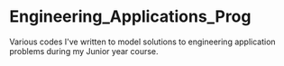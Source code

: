# Engineering_Applications_Prog
Various codes I've written to model solutions to engineering application problems during my Junior year course.
